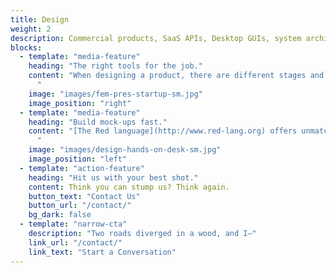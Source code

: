 ```yaml
---
title: Design
weight: 2
description: Commercial products, SaaS APIs, Desktop GUIs, system architecture, data models, legacy transitions, yeah, we do that.
blocks:
  - template: "media-feature"
    heading: "The right tools for the job."
    content: "When designing a product, there are different stages and you need the right tool and skills for each one. From sketches on napkins and workflow outlines, through data exploration and UX experiments, to full prototypes. Transitioning from the idea stage, with pencil in hand, to seeing something work on the computer needs to happen quickly, and allow play (both in terms of fun and flexibility). We specialize in [Red](http://www.red-lang.org), which is a great prototyping tool, and so much more. Prototypes sometimes transition to production, whether you want them to or not. Red gives us that ability, without sacrificing robustness for speed.<br>
      "
    image: "images/fem-pres-startup-sm.jpg"
    image_position: "right"
  - template: "media-feature"
    heading: "Build mock-ups fast."
    content: "[The Red language](http://www.red-lang.org) offers unmatched ease for expressing UIs quickly via its [VID](https://github.com/red/docs/blob/master/en/vid.adoc) (Visual Interface Dialect) domain specific language. But you can do more than UIs fast, you can build DSLs to match your problem domain in a few days (sometimes hours), parse and reformat data, access APIs, call system functions, and...come to think of it, there's nothing you *can't* do.
      "
    image: "images/design-hands-on-desk-sm.jpg"
    image_position: "left"
  - template: "action-feature"
    heading: "Hit us with your best shot."
    content: Think you can stump us? Think again.
    button_text: "Contact Us"
    button_url: "/contact/"
    bg_dark: false
  - template: "narrow-cta"
    description: "Two roads diverged in a wood, and I—"
    link_url: "/contact/"
    link_text: "Start a Conversation"
---
```

